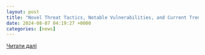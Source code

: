 ```yaml
---
layout: post
title: "Novel Threat Tactics, Notable Vulnerabilities, and Current Trends for June 2024"
date: 2024-08-07 04:19:27 +0000
categories: [news]
---
```


[Читати далі](https://securityboulevard.com/2024/08/novel-threat-tactics-notable-vulnerabilities-and-current-trends-for-june-2024/)
